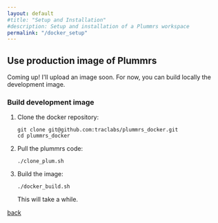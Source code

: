 ```yaml
---
layout: default
#title: "Setup and Installation"
#description: Setup and installation of a Plummrs workspace
permalink: "/docker_setup"
---
```


## Use production image of Plummrs

Coming up! I'll upload an image soon. For now, you can build locally
the development image.

### Build development image

1. Clone the docker repository:
   ```
   git clone git@github.com:traclabs/plummrs_docker.git
   cd plummrs_docker
   ```
2. Pull the plummrs code:
   ```
   ./clone_plum.sh
   ```
3. Build the image:
   ```
   ./docker_build.sh
   ```
   This will take a while.
   
[back](./)

